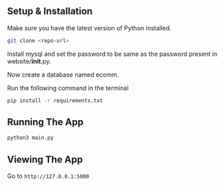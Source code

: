 ## Setup & Installation

Make sure you have the latest version of Python installed.

```bash
git clone <repo-url>
```

Install mysql and set the password to be same as the password present in website/__init__.py.

Now create a database named ecomm.

Run the following command in the terminal
```bash
pip install -r requirements.txt
```

## Running The App

```bash
python3 main.py
```

## Viewing The App

Go to `http://127.0.0.1:5000`
